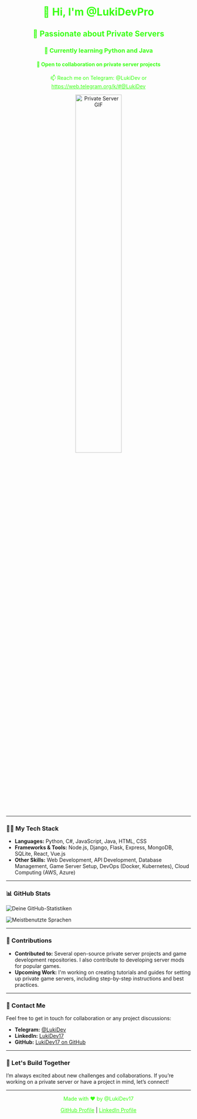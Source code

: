 <h1 align="center" style="color: #39ff14;">👋 Hi, I'm @LukiDevPro</h1>

<h2 align="center" style="color: #39ff14;">👀 Passionate about Private Servers</h2>

<h3 align="center" style="color: #39ff14;">🌱 Currently learning Python and Java</h3>

<h4 align="center" style="color: #39ff14;">💞️ Open to collaboration on private server projects</h4>

<p align="center" style="color: #39ff14;">📫 Reach me on Telegram: @LukiDev or <a href="https://web.telegram.org/k/#@LukiDev" style="color: #39ff14;">https://web.telegram.org/k/#@LukiDev</a></p>

<p align="center">
    <img src="https://media.giphy.com/media/xTiTnqUxyWbsAXq7Ju/giphy.gif" alt="Private Server GIF" style="width: 50%;"/>
</p>

---

### 👨‍💻 My Tech Stack

- **Languages:** Python, C#, JavaScript, Java, HTML, CSS
- **Frameworks & Tools:** Node.js, Django, Flask, Express, MongoDB, SQLite, React, Vue.js
- **Other Skills:** Web Development, API Development, Database Management, Game Server Setup, DevOps (Docker, Kubernetes), Cloud Computing (AWS, Azure)

---

### 📊 GitHub Stats

![Deine GitHub-Statistiken](https://github-readme-stats.vercel.app/api?username=LukiDev17&show_icons=true)

![Meistbenutzte Sprachen](https://github-readme-stats.vercel.app/api/top-langs/?username=LukiDev17&layout=compact&langs_count=10)

---

### 🌟 Contributions

- **Contributed to:** Several open-source private server projects and game development repositories. I also contribute to developing server mods for popular games.
- **Upcoming Work:** I'm working on creating tutorials and guides for setting up private game servers, including step-by-step instructions and best practices.

---

### 📱 Contact Me

Feel free to get in touch for collaboration or any project discussions:
- **Telegram:** [@LukiDev](https://web.telegram.org/k/#@LukiDev)
- **LinkedIn:** [LukiDev17](https://www.linkedin.com/in/lukidev17)
- **GitHub:** [LukiDev17 on GitHub](https://github.com/LukiDev17)

---

### 💬 Let's Build Together

I’m always excited about new challenges and collaborations. If you’re working on a private server or have a project in mind, let’s connect!

---

<footer style="text-align: center;">
  <p style="color: #39ff14;">Made with ❤️ by @LukiDev17</p>
  <p><a href="https://github.com/LukiDev17" style="color: #39ff14;">GitHub Profile</a> | <a href="https://www.linkedin.com/in/lukidev17" style="color: #39ff14;">LinkedIn Profile</a></p>
</footer>
